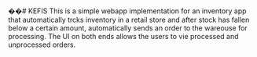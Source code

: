 ��# KEFIS
This is a simple webapp implementation for an inventory app that automatically trcks inventory in a retail store and after stock has fallen below a certain amount, automatically sends an order to the wareouse for processing. The UI on both ends allows the users to vie processed and unprocessed orders.
